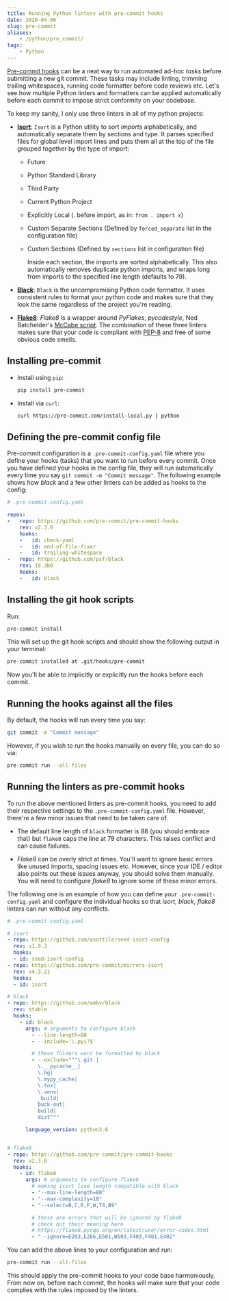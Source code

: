 ```yaml
---
title: Running Python linters with pre-commit hooks
date: 2020-04-06
slug: pre-commit
aliases:
    - /python/pre_commit/
tags:
    - Python
---
```


[Pre-commit hooks] can be a neat way to run automated ad-hoc _tasks_ before submitting a new
git commit. These tasks may include linting, trimming trailing whitespaces, running code
formatter before code reviews etc. Let's see how multiple Python linters and formatters can
be applied automatically before each commit to impose strict conformity on your codebase.

To keep my sanity, I only use three linters in all of my python projects:

- **[Isort]**: `Isort` is a Python utility to sort _imports_ alphabetically, and
  automatically separate them by sections and type. It parses specified files for global
  level import lines and puts them all at the top of the file grouped together by the type
  of import:
    - Future
    - Python Standard Library
    - Third Party
    - Current Python Project
    - Explicitly Local (. before import, as in: `from . import x`)
    - Custom Separate Sections (Defined by `forced_separate` list in the configuration file)
    - Custom Sections (Defined by `sections` list in configuration file)

        Inside each section, the imports are sorted alphabetically. This also automatically
        removes duplicate python imports, and wraps long from imports to the specified line
        length (defaults to 79).

- **[Black]**: `Black` is the uncompromising Python code formatter. It uses consistent rules
  to format your python code and makes sure that they look the same regardless of the
  project you're reading.

- **[Flake8]**: _Flake8_ is a wrapper around _PyFlakes_, _pycodestyle_, Ned Batchelder's
  [McCabe script]. The combination of these three linters makes sure that your code is
  compliant with [PEP-8] and free of some obvious code smells.

## Installing pre-commit

- Install using `pip`:

    ```sh
    pip install pre-commit
    ```

- Install via `curl`:

    ```sh
    curl https://pre-commit.com/install-local.py | python -
    ```

## Defining the pre-commit config file

Pre-commit configuration is a `.pre-commit-config.yaml` file where you define your hooks
(tasks) that you want to run before every commit. Once you have defined your hooks in the
config file, they will run automatically every time you say
`git commit -m "Commit message"`. The following example shows how _black_ and a few other
linters can be added as hooks to the config:

```yml
# .pre-commit-config.yaml

repos:
-   repo: https://github.com/pre-commit/pre-commit-hooks
    rev: v2.3.0
    hooks:
    -   id: check-yaml
    -   id: end-of-file-fixer
    -   id: trailing-whitespace
-   repo: https://github.com/psf/black
    rev: 19.3b0
    hooks:
    -   id: black
```

## Installing the git hook scripts

Run:

```sh
pre-commit install
```

This will set up the git hook scripts and should show the following output in your terminal:

```txt
pre-commit installed at .git/hooks/pre-commit
```

Now you'll be able to implicitly or explicitly run the hooks before each commit.

## Running the hooks against all the files

By default, the hooks will run every time you say:

```sh
git commit -m "Commit message"
```

However, if you wish to run the hooks manually on every file, you can do so via:

```sh
pre-commit run --all-files
```

## Running the linters as pre-commit hooks

To run the above mentioned linters as pre-commit hooks, you need to add their respective
settings to the `.pre-commit-config.yaml` file. However, there're a few minor issues that
need to be taken care of.

- The default line length of `black` formatter is 88 (you should embrace that) but `flake8`
  caps the line at 79 characters. This raises conflict and can cause failures.

- _Flake8_ can be overly strict at times. You'll want to ignore basic errors like unused
  imports, spacing issues etc. However, since your IDE / editor also points out these issues
  anyway, you should solve them manually. You will need to configure _flake8_ to ignore some
  of these minor errors.

The following one is an example of how you can define your `.pre-commit-config.yaml` and
configure the individual hooks so that _isort_, _black_, _flake8_ linters can run without
any conflicts.

```yml
# .pre-commit-config.yaml

# isort
- repo: https://github.com/asottile/seed-isort-config
  rev: v1.9.3
  hooks:
  - id: seed-isort-config
- repo: https://github.com/pre-commit/mirrors-isort
  rev: v4.3.21
  hooks:
  - id: isort

# black
- repo: https://github.com/ambv/black
  rev: stable
  hooks:
    - id: black
      args: # arguments to configure black
        - --line-length=88
        - --include='\.pyi?$'

        # these folders wont be formatted by black
        - --exclude="""\.git |
          \.__pycache__|
          \.hg|
          \.mypy_cache|
          \.tox|
          \.venv|
          _build|
          buck-out|
          build|
          dist"""

      language_version: python3.6


# flake8
- repo: https://github.com/pre-commit/pre-commit-hooks
  rev: v2.3.0
  hooks:
    - id: flake8
      args: # arguments to configure flake8
        # making isort line length compatible with black
        - "--max-line-length=88"
        - "--max-complexity=18"
        - "--select=B,C,E,F,W,T4,B9"

        # these are errors that will be ignored by flake8
        # check out their meaning here
        # https://flake8.pycqa.org/en/latest/user/error-codes.html
        - "--ignore=E203,E266,E501,W503,F403,F401,E402"
```

You can add the above lines to your configuration and run:

```sh
pre-commit run --all-files
```

This should apply the pre-commit hooks to your code base harmoniously. From now on, before
each commit, the hooks will make sure that your code complies with the rules imposed by the
linters.

<!-- Resources -->
<!-- prettier-ignore-start -->

[pre-commit hooks]:
    https://pre-commit.com/#introduction

[mccabe script]:
    https://github.com/PyCQA/mccabe

[pep-8]:
  https://www.python.org/dev/peps/pep-0008/

[isort]:
    https://github.com/timothycrosley/isort

[black]:
    https://github.com/psf/black

[flake8]:
    https://github.com/PyCQA/flake8

<!-- prettier-ignore-end -->

